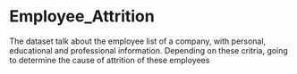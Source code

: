 # Employee_Attrition


The dataset talk about the employee list of a company, with personal, educational and professional information. Depending on these critria, going to determine the cause of attrition of these employees
